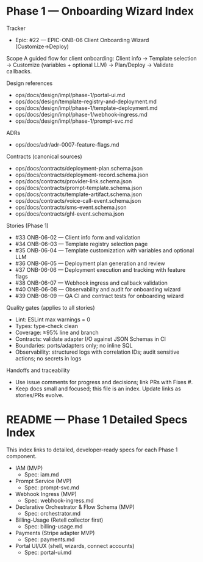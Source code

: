 # Phase 1 — Onboarding Wizard Index

Tracker
- Epic: #22 — EPIC-ONB-06 Client Onboarding Wizard (Customize→Deploy)

Scope
A guided flow for client onboarding: Client info → Template selection → Customize (variables + optional LLM) → Plan/Deploy → Validate callbacks.

Design references
- ops/docs/design/impl/phase-1/portal-ui.md
- ops/docs/design/template-registry-and-deployment.md
- ops/docs/design/impl/phase-1/template-deployment.md
- ops/docs/design/impl/phase-1/webhook-ingress.md
- ops/docs/design/impl/phase-1/prompt-svc.md

ADRs
- ops/docs/adr/adr-0007-feature-flags.md

Contracts (canonical sources)
- ops/docs/contracts/deployment-plan.schema.json
- ops/docs/contracts/deployment-record.schema.json
- ops/docs/contracts/provider-link.schema.json
- ops/docs/contracts/prompt-template.schema.json
- ops/docs/contracts/template-artifact.schema.json
- ops/docs/contracts/voice-call-event.schema.json
- ops/docs/contracts/sms-event.schema.json
- ops/docs/contracts/ghl-event.schema.json

Stories (Phase 1)
- #33 ONB-06-02 — Client info form and validation
- #34 ONB-06-03 — Template registry selection page
- #35 ONB-06-04 — Template customization with variables and optional LLM
- #36 ONB-06-05 — Deployment plan generation and review
- #37 ONB-06-06 — Deployment execution and tracking with feature flags
- #38 ONB-06-07 — Webhook ingress and callback validation
- #40 ONB-06-08 — Observability and audit for onboarding wizard
- #39 ONB-06-09 — QA CI and contract tests for onboarding wizard

Quality gates (applies to all stories)
- Lint: ESLint max warnings = 0
- Types: type-check clean
- Coverage: ≥95% line and branch
- Contracts: validate adapter I/O against JSON Schemas in CI
- Boundaries: ports/adapters only; no inline SQL
- Observability: structured logs with correlation IDs; audit sensitive actions; no secrets in logs

Handoffs and traceability
- Use issue comments for progress and decisions; link PRs with Fixes #<N>.
- Keep docs small and focused; this file is an index. Update links as stories/PRs evolve.

# README — Phase 1 Detailed Specs Index

This index links to detailed, developer-ready specs for each Phase 1 component.

- IAM (MVP)
  - Spec: iam.md
- Prompt Service (MVP)
  - Spec: prompt-svc.md
- Webhook Ingress (MVP)
  - Spec: webhook-ingress.md
- Declarative Orchestrator & Flow Schema (MVP)
  - Spec: orchestrator.md
- Billing-Usage (Retell collector first)
  - Spec: billing-usage.md
- Payments (Stripe adapter MVP)
  - Spec: payments.md
- Portal UI/UX (shell, wizards, connect accounts)
  - Spec: portal-ui.md
